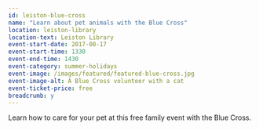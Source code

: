 ```yaml
---
id: leiston-blue-cross
name: "Learn about pet animals with the Blue Cross"
location: leiston-library
location-text: Leiston Library
event-start-date: 2017-08-17
event-start-time: 1330
event-end-time: 1430
event-category: summer-holidays
event-image: /images/featured/featured-blue-cross.jpg
event-image-alt: A Blue Cross volunteer with a cat
event-ticket-price: free
breadcrumb: y
---
```


Learn how to care for your pet at this free family event with the Blue Cross.
